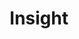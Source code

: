 ---
layout: list
title: Insight
slug: insight
menu: true
submenu: true
order: 2
description: >
  인사이트를 기르기 위한 포스팅 공간입니다.
---